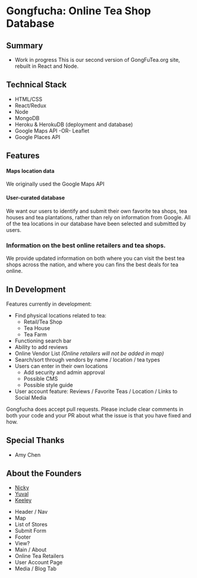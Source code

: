 # Gongfucha: Online Tea Shop Database

## Summary
* Work in progress
This is our second version of GongFuTea.org site, rebuilt in React and Node. 

## Technical Stack
* HTML/CSS
* React/Redux
* Node
* MongoDB
* Heroku & HerokuDB (deployment and database)
* Google Maps API -OR- Leaflet
* Google Places API

## Features

#### Maps location data
We originally used the Google Maps API

#### User-curated database
We want our users to identify and submit their own favorite tea shops, tea houses and tea plantations, rather than rely on information from Google. All of the tea locations in our database have been selected and submitted by users.

### Information on the best online retailers and tea shops.
We provide updated information on both where you can visit the best tea shops across the nation, and where you can fins the best deals for tea online.


## In Development
Features currently in development:
* Find physical locations related to tea:
  * Retail/Tea Shop
  * Tea House
  * Tea Farm
* Functioning search bar
* Ability to add reviews
* Online Vendor List *(Online retailers will not be added in map)*
* Search/sort through vendors by name / location / tea types
* Users can enter in their own locations
  * Add security and admin approval
  * Possible CMS
  * Possible style guide
* User account feature: Reviews / Favorite Teas / Location / Links to Social Media 


Gongfucha does accept pull requests. Please include clear comments in both your code and your PR about what the issue is that you have fixed and how.

## Special Thanks
* Amy Chen

## About the Founders 
* [Nicky](https://github.com/NeversSync)
* [Yuval](https://github.com/themarquisdesheric)
* [Keeley](https://github.com/VerteDinde)


 - Header / Nav
 - Map
 - List of Stores
 - Submit Form
 - Footer
 - View?
  - Main / About
  - Online Tea Retailers
  - User Account Page
  - Media / Blog Tab
